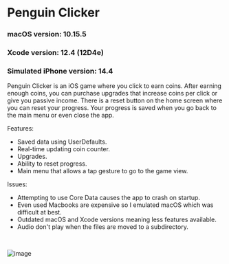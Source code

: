 # Penguin Clicker
### macOS version: 10.15.5<br>
### Xcode version: 12.4 (12D4e)<br>
### Simulated iPhone version: 14.4

Penguin Clicker is an iOS game where you click to earn coins. After earning enough coins, you can purchase upgrades that increase coins per click or give you passive income. There is a reset button on the home screen where you can reset your progress. Your progress is saved when you go back to the main menu or even close the app.

Features:
- Saved data using UserDefaults.
- Real-time updating coin counter.
- Upgrades.
- Ability to reset progress.
- Main menu that allows a tap gesture to go to the game view.

Issues: 
- Attempting to use Core Data causes the app to crash on startup.
- Even used Macbooks are expensive so I emulated macOS which was difficult at best.
- Outdated macOS and Xcode versions meaning less features available.
- Audio don't play when the files are moved to a subdirectory.
<br>

![image](https://github.com/rubbur/PenguinClicker/assets/33476040/c6730dbc-1efb-4768-b20d-b40526f86813)
